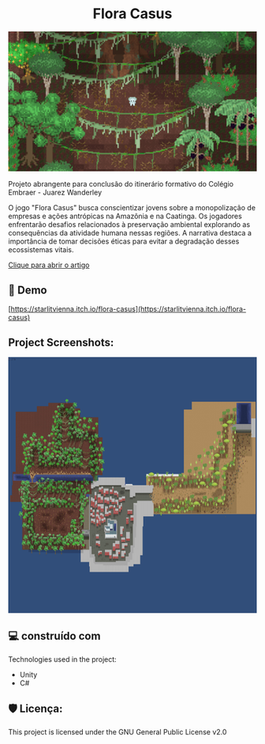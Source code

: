 <h1 align="center" id="title">Flora Casus</h1>

<p align="center"><img src="https://github.com/StarlitVienna/Flora-Casus/blob/master/screenshots/aaaaaaaa.jpg?raw=true" alt="project-image"></p>

<p>Projeto abrangente para conclusão do itinerário formativo do Colégio Embraer - Juarez Wanderley</p>

<p id="description">O jogo "Flora Casus" busca conscientizar jovens sobre a monopolização de empresas e ações antrópicas na Amazônia e na Caatinga. Os jogadores enfrentarão desafios relacionados à preservação ambiental explorando as consequências da atividade humana nessas regiões. A narrativa destaca a importância de tomar decisões éticas para evitar a degradação desses ecossistemas vitais.</p>

<p><a href="https://docs.google.com/document/d/1vxtdHBywzxpxjPB-V5UrOtVaiQMhJ0wp42c8WsM5lB0/edit?usp=sharing" target="_blank"> Clique para abrir o artigo </a></p>

<h2>🚀 Demo</h2>

[https://starlitvienna.itch.io/flora-casus](https://starlitvienna.itch.io/flora-casus)

<h2>Project Screenshots:</h2>

<img src="https://github.com/StarlitVienna/Flora-Casus/blob/master/screenshots/mapa.jpg" alt="project-screenshot" width="920" height="518/">

  
  
<h2>💻 construído com</h2>

Technologies used in the project:

*   Unity
*   C#

<h2>🛡️ Licença:</h2>

This project is licensed under the GNU General Public License v2.0
